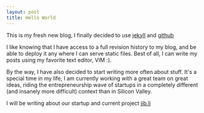 ```yaml
--- 
layout: post
title: Hello World 
---
```


This is my fresh new blog, I finally decided to use [jekyll](https://github.com/mojombo/jekyll) 
and [github](http://pages.github.com/)

I like knowing that I have access to a full revision history to my blog, and be able 
to deploy it any where I can serve static files. Best of all, I can write my posts using my favorite 
text editor, VIM :).

By the way, I have also decided to start writing more often about stuff. 
It's a special time in my life, I am currently working with a great team on great ideas, 
riding the entrepreneurship wave of startups in a completely different (and insanely more difficult) context than in Silicon Valley.

I will be writing about our startup and current project [jib.li](http://jib.li)
